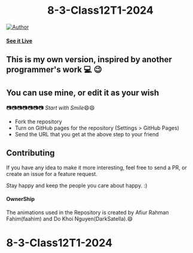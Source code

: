 <h1 align="center">
    8-3-Class12T1-2024
</h1>

[![Author](https://img.shields.io/badge/author-DarkSatella-green)](https://github.com/DarkSatella)


#### [See it Live]([https://darksatella.github.io/8-3-Class12T1-2024/])

## This is my own version, inspired by another programmer's work :computer: :wink:
## You can use mine, or edit it as your wish

:camera::camera::camera::camera::camera::camera::camera:
*Start with Smile*:smile::smile:

* Fork the repository
* Turn on GitHub pages for the repository (Settings > GitHub Pages)
* Send the URL that you get at the above step to your friend


## Contributing

If you have any idea to make it more interesting, feel free to send a PR, or create an issue for a feature request.

Stay happy and keep the people you care about happy. :)

#### OwnerShip
 The animations used in the Repository is created by Afiur Rahman Fahim(faahim) and Do Khoi Nguyen(DarkSatella).:smile:
# 8-3-Class12T1-2024
